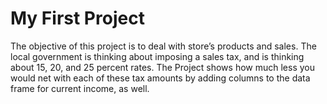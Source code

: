 # My First Project
The objective of this project is to deal with store’s products and sales.
The local government is thinking about imposing a sales tax, and is thinking about 15, 20, and 25 percent rates.
The Project shows how much less you would net with each of these tax amounts by adding columns to the data frame for current income, as well. 